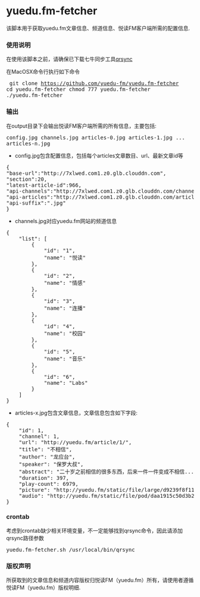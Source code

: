 # yuedu.fm-fetcher

该脚本用于获取yuedu.fm文章信息、频道信息、悦读FM客户端所需的配置信息.

### 使用说明
在使用该脚本之前，请确保已下载七牛同步工具[qrsync](http://developer.qiniu.com/docs/v6/tools/qrsync.html)

在MacOSX命令行执行如下命令
	<pre>
git clone https://github.com/yuedu-fm/yuedu.fm-fetcher
cd yuedu.fm-fetcher
chmod 777 yuedu.fm-fetcher
./yuedu.fm-fetcher</pre>

### 输出
在output目录下会输出悦读FM客户端所需的所有信息，主要包括:
	<pre>
config.jpg
channels.jpg
articles-0.jpg
articles-1.jpg
...
articles-n.jpg</pre>

* config.jpg包含配置信息，包括每个articles文章数目、url、最新文章id等
<pre>
{
"base-url":"http://7xlwed.com1.z0.glb.clouddn.com",
"section":20,
"latest-article-id":966,
"api-channels":"http://7xlwed.com1.z0.glb.clouddn.com/channels",
"api-articles":"http://7xlwed.com1.z0.glb.clouddn.com/articles-",
"api-suffix":".jpg"
}</pre>

* channels.jpg对应yuedu.fm网站的频道信息
<pre>
{
    "list": [
        {
            "id": "1",
            "name": "悦读"
        },
        {
            "id": "2",
            "name": "情感"
        },
        {
            "id": "3",
            "name": "连播"
        },
        {
            "id": "4",
            "name": "校园"
        },
        {
            "id": "5",
            "name": "音乐"
        },
        {
            "id": "6",
            "name": "Labs"
        }
    ]
}</pre>

* articles-x.jpg包含文章信息，文章信息包含如下字段:
<pre>
{
    "id": 1,
    "channel": 1,
    "url": "http://yuedu.fm/article/1/",
    "title": "不相信",
    "author": "龙应台",
    "speaker": "保罗大叔",
    "abstract": "二十岁之前相信的很多东西，后来一件一件变成不相信...",
    "duration": 397,
    "play-count": 6979,
    "picture": "http://yuedu.fm/static/file/large/d9239f8f1141ccb2d5cd9c3cbe3640f2",
    "audio": "http://yuedu.fm/static/file/pod/daa1915c50d3b23439cdcb7d8ae4c231.mp3"
}</pre>

### crontab
考虑到crontab缺少相关环境变量，不一定能够找到qrsync命令，因此请添加qrsync路径参数
<pre>
yuedu.fm-fetcher.sh /usr/local/bin/qrsync
</pre>

### 版权声明
所获取到的文章信息和频道内容版权归悦读FM（yuedu.fm）所有，请使用者遵循悦读FM（yuedu.fm）版权明细.

